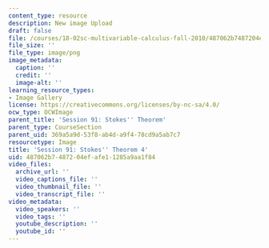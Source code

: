 ```yaml
---
content_type: resource
description: New image Upload
draft: false
file: /courses/18-02sc-multivariable-calculus-fall-2010/487062b7487204efafe11285a9aa1f84_MIT18_02SC_L31Brds_4.png
file_size: ''
file_type: image/png
image_metadata:
  caption: ''
  credit: ''
  image-alt: ''
learning_resource_types:
- Image Gallery
license: https://creativecommons.org/licenses/by-nc-sa/4.0/
ocw_type: OCWImage
parent_title: 'Session 91: Stokes'' Theorem'
parent_type: CourseSection
parent_uid: 369a5a9d-53f8-ab4d-a9f4-78cd9a5ab7c7
resourcetype: Image
title: 'Session 91: Stokes'' Theorem 4'
uid: 487062b7-4872-04ef-afe1-1285a9aa1f84
video_files:
  archive_url: ''
  video_captions_file: ''
  video_thumbnail_file: ''
  video_transcript_file: ''
video_metadata:
  video_speakers: ''
  video_tags: ''
  youtube_description: ''
  youtube_id: ''
---
```

